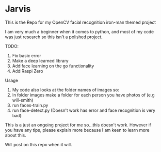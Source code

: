 # Jarvis
This is the Repo for my OpenCV facial recognition iron-man themed project

I am very much a beginner when it comes to python, and most of my code was just research so this isn't a polished project.

TODO:
1. Fix basic error
2. Make a deep learned library
3. Add face learning on the go functionality
4. Add Raspi Zero

Usage
1. My code also looks at the folder names of images so:
2. In folder images make a folder for each person you have photos of (e.g will-smith)
3. run faces-train.py
4. run face-detect.py (Doesn't work has error and face recognition is very bad)

This is a just an ongoing project for me so...this doesn't work. However if you have any tips, please explain more because I am keen to learn more about this.

Will post on this repo when it will.
